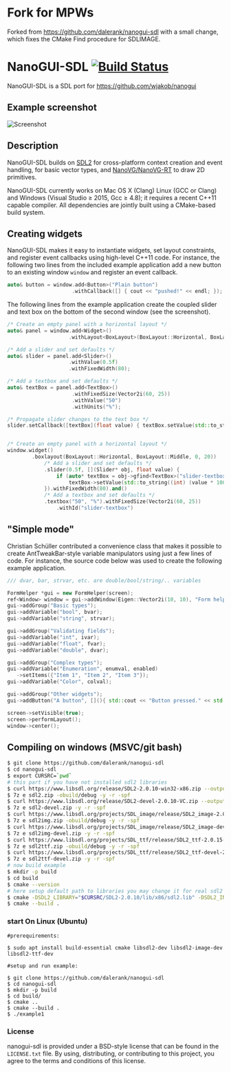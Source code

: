 # Fork for MPWs

Forked from https://github.com/dalerank/nanogui-sdl with a small change, which fixes the CMake Find procedure for SDLIMAGE.

# NanoGUI-SDL [![Build Status](https://travis-ci.org/dalerank/nanogui-sdl.svg?branch=master)](https://travis-ci.org/dalerank/nanogui-sdl)

NanoGUI-SDL is a SDL port for https://github.com/wjakob/nanogui

## Example screenshot
![Screenshot](https://github.com/dalerank/nanogui-sdl/blob/master/resources/screenshot1.png "Screenshot")

## Description
NanoGUI-SDL builds on [SDL2](http://www.libsdl.org/) for cross-platform context
creation and event handling, for
basic vector types, and [NanoVG/NanoVG-RT](https://github.com/memononen/NanoVG) to draw
2D primitives.

NanoGUI-SDL currently works on Mac OS X (Clang) Linux (GCC or Clang) and Windows
(Visual Studio ≥ 2015, Gcc ≥ 4.8); it requires a recent C++11 capable compiler. All
dependencies are jointly built using a CMake-based build system.

## Creating widgets
NanoGUI-SDL makes it easy to instantiate widgets, set layout constraints, and
register event callbacks using high-level C++11 code. For instance, the
following two lines from the included example application add a new button to
an existing window `window` and register an event callback.
```C++
auto& button = window.add<Button>("Plain button")
                     .withCallback([] { cout << "pushed!" << endl; });
```

The following lines from the example application create the coupled
slider and text box on the bottom of the second window (see the screenshot).
```C++
/* Create an empty panel with a horizontal layout */
auto& panel = window.add<Widget>()
                    .withLayout<BoxLayout>(BoxLayout::Horizontal, BoxLayout::Middle, 0, 20);

/* Add a slider and set defaults */
auto& slider = panel.add<Slider>()
                    .withValue(0.5f)
                    .withFixedWidth(80);

/* Add a textbox and set defaults */
auto& textBox = panel.add<TextBox>()
                     .withFixedSize(Vector2i(60, 25))
                     .withValue("50")
                     .withUnits("%");

/* Propagate slider changes to the text box */
slider.setCallback([textBox](float value) { textBox.setValue(std::to_string((int) (value * 100))); });


/* Create an empty panel with a horizontal layout */
window.widget()
        .boxlayout(BoxLayout::Horizontal, BoxLayout::Middle, 0, 20))
            /* Add a slider and set defaults */
            .slider(0.5f, [](Slider* obj, float value) {
                if (auto* textBox = obj->gfind<TextBox>("slider-textbox"))
                    textBox->setValue(std::to_string((int) (value * 100)) );
            }).withFixedWidth(80).and() 
            /* Add a textbox and set defaults */   
            .textbox("50", "%").withFixedSize(Vector2i(60, 25))    
   		        .withId("slider-textbox")

```

## "Simple mode"

Christian Schüller contributed a convenience class that makes it possible to
create AntTweakBar-style variable manipulators using just a few lines of code.
For instance, the source code below was used to create the following example
application.

```C++
/// dvar, bar, strvar, etc. are double/bool/string/.. variables

FormHelper *gui = new FormHelper(screen);
ref<Window> window = gui->addWindow(Eigen::Vector2i(10, 10), "Form helper example");
gui->addGroup("Basic types");
gui->addVariable("bool", bvar);
gui->addVariable("string", strvar);

gui->addGroup("Validating fields");
gui->addVariable("int", ivar);
gui->addVariable("float", fvar);
gui->addVariable("double", dvar);

gui->addGroup("Complex types");
gui->addVariable("Enumeration", enumval, enabled)
   ->setItems({"Item 1", "Item 2", "Item 3"});
gui->addVariable("Color", colval);

gui->addGroup("Other widgets");
gui->addButton("A button", [](){ std::cout << "Button pressed." << std::endl; });

screen->setVisible(true);
screen->performLayout();
window->center();
```

## Compiling on windows (MSVC/git bash)
```bash
$ git clone https://github.com/dalerank/nanogui-sdl
$ cd nanogui-sdl
$ export CURSRC=`pwd`
# this part if you have not installed sdl2 libraries
$ curl https://www.libsdl.org/release/SDL2-2.0.10-win32-x86.zip --output sdl2.zip
$ 7z e sdl2.zip -obuild/debug -y -r -spf
$ curl https://www.libsdl.org/release/SDL2-devel-2.0.10-VC.zip --output sdl2-devel.zip
$ 7z e sdl2-devel.zip -y -r -spf
$ curl https://www.libsdl.org/projects/SDL_image/release/SDL2_image-2.0.5-win32-x86.zip --output sdl2img.zip
$ 7z e sdl2img.zip -obuild/debug -y -r -spf
$ curl https://www.libsdl.org/projects/SDL_image/release/SDL2_image-devel-2.0.5-VC.zip --output sdl2img-devel.zip
$ 7z e sdl2img-devel.zip -y -r -spf
$ curl https://www.libsdl.org/projects/SDL_ttf/release/SDL2_ttf-2.0.15-win32-x86.zip --output sdl2ttf.zip
$ 7z e sdl2ttf.zip -obuild/debug -y -r -spf
$ curl https://www.libsdl.org/projects/SDL_ttf/release/SDL2_ttf-devel-2.0.15-VC.zip --output sdl2ttf-devel.zip
$ 7z e sdl2ttf-devel.zip -y -r -spf        
# now build example
$ mkdir -p build
$ cd build
$ cmake --version 
# here setup default path to libraries you may change it for real sdl2 files placed
$ cmake -DSDL2_LIBRARY="$CURSRC/SDL2-2.0.10/lib/x86/sdl2.lib" -DSDL2_INCLUDE_DIR="$CURSRC/sdl2-2.0.10/include" -   DSDL2TTF_LIBRARY="$CURSRC/SDL2_ttf-2.0.15/lib/x86/sdl2_ttf.lib" -DSDL2TTF_INCLUDE_DIR="$CURSRC/SDL2_ttf-2.0.15/include" -DSDL2_IMAGE_LIBRARY="$CURSRC/SDL2_image-2.0.5/lib/x86/sdl2_image.lib" -DSDL2_IMAGE_INCLUDE_DIR="$CURSRC/SDL2_image-2.0.5/include" ..
$ cmake --build .
```

### start On Linux (Ubuntu)
```
#prerequirements:

$ sudo apt install build-essential cmake libsdl2-dev libsdl2-image-dev libsdl2-ttf-dev

#setup and run example:

$ git clone https://github.com/dalerank/nanogui-sdl
$ cd nanogui-sdl
$ mkdir -p build
$ cd build/
$ cmake ..
$ cmake --build .
$ ./example1

```

### License

nanogui-sdl is provided under a BSD-style license that can be found in the
``LICENSE.txt`` file. By using, distributing, or contributing to this project,
you agree to the terms and conditions of this license.
